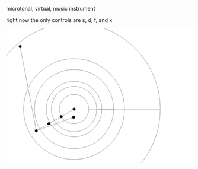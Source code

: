microtonal, virtual, music instrument

right now the only controls are s, d, f, and x

![screenshot](doom.png)
